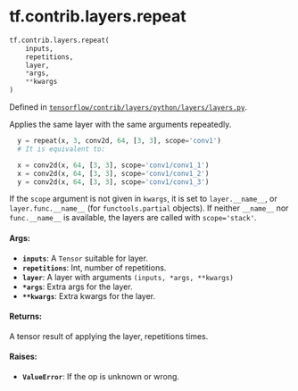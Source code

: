 <div itemscope itemtype="http://developers.google.com/ReferenceObject">
<meta itemprop="name" content="tf.contrib.layers.repeat" />
<meta itemprop="path" content="Stable" />
</div>

# tf.contrib.layers.repeat

``` python
tf.contrib.layers.repeat(
    inputs,
    repetitions,
    layer,
    *args,
    **kwargs
)
```



Defined in [`tensorflow/contrib/layers/python/layers/layers.py`](https://www.tensorflow.org/code/tensorflow/contrib/layers/python/layers/layers.py).

Applies the same layer with the same arguments repeatedly.

```python
  y = repeat(x, 3, conv2d, 64, [3, 3], scope='conv1')
  # It is equivalent to:

  x = conv2d(x, 64, [3, 3], scope='conv1/conv1_1')
  x = conv2d(x, 64, [3, 3], scope='conv1/conv1_2')
  y = conv2d(x, 64, [3, 3], scope='conv1/conv1_3')
```

If the `scope` argument is not given in `kwargs`, it is set to
`layer.__name__`, or `layer.func.__name__` (for `functools.partial`
objects). If neither `__name__` nor `func.__name__` is available, the
layers are called with `scope='stack'`.

#### Args:

* <b>`inputs`</b>: A `Tensor` suitable for layer.
* <b>`repetitions`</b>: Int, number of repetitions.
* <b>`layer`</b>: A layer with arguments `(inputs, *args, **kwargs)`
* <b>`*args`</b>: Extra args for the layer.
* <b>`**kwargs`</b>: Extra kwargs for the layer.


#### Returns:

A tensor result of applying the layer, repetitions times.

#### Raises:

* <b>`ValueError`</b>: If the op is unknown or wrong.